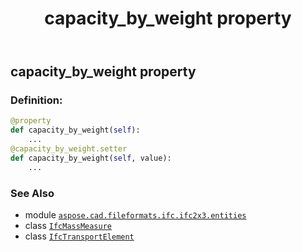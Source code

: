 ﻿---
title: capacity_by_weight property
second_title: Aspose.CAD for Python via .NET API References
description: 
type: docs
weight: 40
url: /python-net/aspose.cad.fileformats.ifc.ifc2x3.entities/ifctransportelement/capacity_by_weight/
is_root: false
---

## capacity_by_weight property

### Definition:
```python
@property
def capacity_by_weight(self):
    ...
@capacity_by_weight.setter
def capacity_by_weight(self, value):
    ...
```

### See Also
* module [`aspose.cad.fileformats.ifc.ifc2x3.entities`](../../)
* class [`IfcMassMeasure`](/cad/python-net/aspose.cad.fileformats.ifc.ifc2x3.types/ifcmassmeasure)
* class [`IfcTransportElement`](/cad/python-net/aspose.cad.fileformats.ifc.ifc2x3.entities/ifctransportelement)
